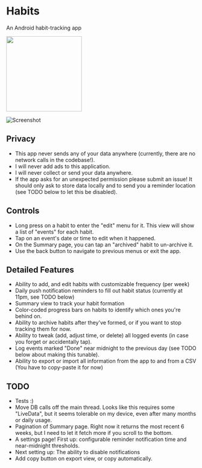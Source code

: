 Habits
=====
An Android habit-tracking app

[<img src="https://play.google.com/intl/en_us/badges/images/generic/en_badge_web_generic.png" width=200 />](https://play.google.com/store/apps/details?id=com.dwett.habits&pcampaignid=MKT-Other-global-all-co-prtnr-py-PartBadge-Mar2515-1)

![Screenshot](/screenshot.png?raw=true "Screenshot")

## Privacy
- This app never sends any of your data anywhere (currently, there are no network calls in the
  codebase!).
- I will never add ads to this application.
- I will never collect or send your data anywhere.
- If the app asks for an unexpected permission please submit an issue! It should only ask
  to store data locally and to send you a reminder location (see TODO below to let this be disabled).

## Controls
- Long press on a habit to enter the "edit" menu for it. This view will show a list of "events" for each habit.
- Tap on an event's date or time to edit when it happened.
- On the Summary page, you can tap an "archived" habit to un-archive it.
- Use the back button to navigate to previous menus or exit the app.

## Detailed Features
- Ability to add, and edit habits with customizable frequency (per week)
- Daily push notification reminders to fill out habit status (currently at 11pm, see TODO below)
- Summary view to track your habit formation
- Color-coded progress bars on habits to identify which ones you're behind on.
- Ability to archive habits after they've formed, or if you want to stop tracking them for now.
- Ability to tweak (add, adjust time, or delete) all logged events (in case you forget or accidentally tap).
- Log events marked "Done" near midnight to the previous day (see TODO below about making this tunable).
- Ability to export or import all information from the app to and from a CSV (You have to copy-paste it for now)

## TODO
- Tests :)
- Move DB calls off the main thread. Looks like this requires some "LiveData", but it seems
  tolerable on my device, even after many months or daily usage.
- Pagination of Summary page. Right now it returns the most recent 6 weeks, but I need to let it
  fetch more if you scroll to the bottom.
- A settings page! First up: configurable reminder notification time and near-midnight thresholds.
- Next setting up: The ability to disable notifications
- Add copy button on export view, or copy automatically.
